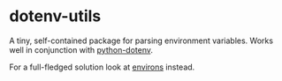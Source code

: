 # dotenv-utils

A tiny, self-contained package for parsing environment variables.
Works well in conjunction with [python-dotenv](https://pypi.org/project/python-dotenv/).

For a full-fledged solution look at [environs](https://pypi.org/project/environs/) instead.
